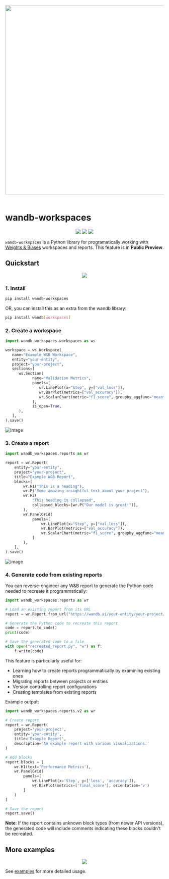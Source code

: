 <div align="center">
  <img src="https://i.imgur.com/RUtiVzH.png" width="600" /><br><br>
</div>

# wandb-workspaces

<p align='center'>
<a href="https://pypi.python.org/pypi/wandb-workspaces"><img src="https://img.shields.io/pypi/v/wandb-workspaces" /></a>
<a href="https://circleci.com/gh/wandb/wandb-workspaces"><img src="https://img.shields.io/circleci/build/github/wandb/wandb-workspaces" /></a>
<a href="https://codecov.io/gh/wandb/wandb-workspaces/graph/badge.svg?token=XGL5D4023X"><img src="https://img.shields.io/codecov/c/gh/wandb/wandb-workspaces" /></a>
</p>

`wandb-workspaces` is a Python library for programatically working with [Weights & Biases](https://wandb.ai) workspaces and reports. This feature is in **Public Preview**.

## Quickstart
<p align='center'>
<a href="https://colab.research.google.com/github/wandb/wandb-workspaces/blob/example-notebook/Workspace_tutorial.ipynb"><img src="https://colab.research.google.com/assets/colab-badge.svg" /></a>
</p>

### 1. Install

```bash
pip install wandb-workspaces
```

OR, you can install this as an extra from the wandb library:

```bash
pip install wandb[workspaces]
```

### 2. Create a workspace

```python
import wandb_workspaces.workspaces as ws

workspace = ws.Workspace(
   name="Example W&B Workspace",
   entity="your-entity",
   project="your-project",
   sections=[
      ws.Section(
            name="Validation Metrics",
            panels=[
               wr.LinePlot(x="Step", y=["val_loss"]),
               wr.BarPlot(metrics=["val_accuracy"]),
               wr.ScalarChart(metric="f1_score", groupby_aggfunc="mean"),
            ],
            is_open=True,
      ),
   ],
).save()
```

![image](https://github.com/wandb/wandb-workspaces/assets/15385696/796083f4-2aa6-432f-b585-c04abca9022f)

### 3. Create a report

```python
import wandb_workspaces.reports as wr

report = wr.Report(
    entity="your-entity",
    project="your-project",
    title="Example W&B Report",
    blocks=[
        wr.H1("This is a heading"),
        wr.P("Some amazing insightful text about your project"),
        wr.H2(
            "This heading is collapsed",
            collapsed_blocks=[wr.P("Our model is great!")],
        ),
        wr.PanelGrid(
            panels=[
                wr.LinePlot(x="Step", y=["val_loss"]),
                wr.BarPlot(metrics=["val_accuracy"]),
                wr.ScalarChart(metric="f1_score", groupby_aggfunc="mean"),
            ]
        ),
    ],
).save()
```

![image](https://github.com/wandb/wandb-workspaces/assets/15385696/25939b7c-1f2c-4df7-9936-692464e6e3fc)

### 4. Generate code from existing reports

You can reverse-engineer any W&B report to generate the Python code needed to recreate it programmatically:

```python
import wandb_workspaces.reports as wr

# Load an existing report from its URL
report = wr.Report.from_url("https://wandb.ai/your-entity/your-project/reports/Report-Name--REPORT_ID")

# Generate the Python code to recreate this report
code = report.to_code()
print(code)

# Save the generated code to a file
with open("recreated_report.py", "w") as f:
    f.write(code)
```

This feature is particularly useful for:
- Learning how to create reports programmatically by examining existing ones
- Migrating reports between projects or entities
- Version controlling report configurations
- Creating templates from existing reports

Example output:
```python
import wandb_workspaces.reports.v2 as wr

# Create report
report = wr.Report(
    project='your-project',
    entity='your-entity',
    title='Example Report',
    description='An example report with various visualizations.'
)

# Add blocks
report.blocks = [
    wr.H1(text='Performance Metrics'),
    wr.PanelGrid(
        panels=[
            wr.LinePlot(x='Step', y=['loss', 'accuracy']),
            wr.BarPlot(metrics=['final_score'], orientation='v')
        ]
    )
]

# Save the report
report.save()
```

**Note**: If the report contains unknown block types (from newer API versions), the generated code will include comments indicating these blocks couldn't be recreated.

## More examples
<p align='center'>
<a href="https://colab.research.google.com/github/wandb/wandb-workspaces/blob/example-notebook/Workspace_tutorial.ipynb"><img src="https://colab.research.google.com/assets/colab-badge.svg" /></a>
</p>

See [examples](https://github.com/wandb/wandb-workspaces/tree/main/examples) for more detailed usage.

